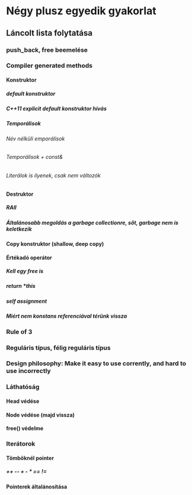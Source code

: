 # Négy plusz egyedik gyakorlat

## Láncolt lista folytatása
### push_back, free beemelése

### Compiler generated methods
#### Konstruktor
##### default konstruktor
##### C++11 explicit default konstruktor hívás

##### Temporálisok
###### Név nélküli emporálisok
###### Temporálisok + const&
###### Literálok is ilyenek, csak nem változók

#### Destruktor
##### RAII
##### Általánosabb megoldás a garbage collectionre, sőt, garbage nem is keletkezik

#### Copy konstruktor (shallow, deep copy)
#### Értékadó operátor
##### Kell egy free is
##### return *this
##### self assignment
##### Miért nem konstans referenciával térünk vissza

### Rule of 3
### Reguláris típus, félig reguláris típus

### Design philosophy: Make it easy to use corrently, and hard to use incorrectly

### Láthatóság
#### Head védése
#### Node védése (majd vissza)
#### free() védelme

### Iterátorok
#### Tömböknél pointer
##### ++ -- + - * == !=
#### Pointerek általánosítása
